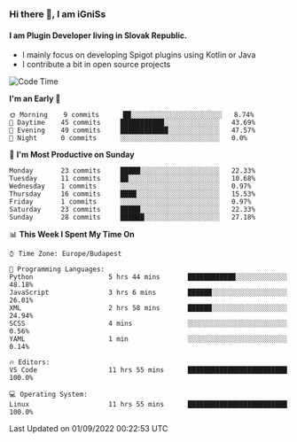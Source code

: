 ### Hi there 👋, I am iGniSs

#### I am Plugin Developer living in Slovak Republic.
- I mainly focus on developing Spigot plugins using Kotlin or Java
- I contribute a bit in open source projects

<!--START_SECTION:waka-->
![Code Time](http://img.shields.io/badge/Code%20Time-918%20hrs%2032%20mins-blue)

**I'm an Early 🐤** 

```text
🌞 Morning    9 commits      ██░░░░░░░░░░░░░░░░░░░░░░░   8.74% 
🌆 Daytime    45 commits     ███████████░░░░░░░░░░░░░░   43.69% 
🌃 Evening    49 commits     ████████████░░░░░░░░░░░░░   47.57% 
🌙 Night      0 commits      ░░░░░░░░░░░░░░░░░░░░░░░░░   0.0%

```
📅 **I'm Most Productive on Sunday** 

```text
Monday       23 commits     █████░░░░░░░░░░░░░░░░░░░░   22.33% 
Tuesday      11 commits     ██░░░░░░░░░░░░░░░░░░░░░░░   10.68% 
Wednesday    1 commits      ░░░░░░░░░░░░░░░░░░░░░░░░░   0.97% 
Thursday     16 commits     ████░░░░░░░░░░░░░░░░░░░░░   15.53% 
Friday       1 commits      ░░░░░░░░░░░░░░░░░░░░░░░░░   0.97% 
Saturday     23 commits     █████░░░░░░░░░░░░░░░░░░░░   22.33% 
Sunday       28 commits     ██████░░░░░░░░░░░░░░░░░░░   27.18%

```


📊 **This Week I Spent My Time On** 

```text
⌚︎ Time Zone: Europe/Budapest

💬 Programming Languages: 
Python                   5 hrs 44 mins       ████████████░░░░░░░░░░░░░   48.18% 
JavaScript               3 hrs 6 mins        ██████░░░░░░░░░░░░░░░░░░░   26.01% 
XML                      2 hrs 58 mins       ██████░░░░░░░░░░░░░░░░░░░   24.94% 
SCSS                     4 mins              ░░░░░░░░░░░░░░░░░░░░░░░░░   0.56% 
YAML                     1 min               ░░░░░░░░░░░░░░░░░░░░░░░░░   0.14%

🔥 Editors: 
VS Code                  11 hrs 55 mins      █████████████████████████   100.0%

💻 Operating System: 
Linux                    11 hrs 55 mins      █████████████████████████   100.0%

```


 Last Updated on 01/09/2022 00:22:53 UTC
<!--END_SECTION:waka-->
